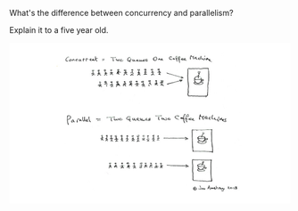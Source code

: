 What's the difference between concurrency and parallelism?

Explain it to a five year old.

![](assets/markdown-img-paste-20191223141121564.png)
